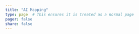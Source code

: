 ```yaml
---
title: "AI Mapping"
type: page  # This ensures it is treated as a normal page
pager: false
share: false
---
```

